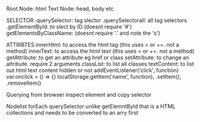 Root Node: html
Text Node: head, body etc

SELECTOR
    .querySelector: tag slector
    .querySelectorall: all tag selectors
    .getElementById: to slect by ID (doesnt require '#')
    getElementsByClassName: (doesnt require '.' and note the 's')

ATTRIBTES
    innerHtml: to access the html tag (this uses = or +=. not a method)
    innerText: to access the html text (this uses = or +=. not a method)
    getAttribute: to get an attribute eg href or class
    setAttribute: to change an attribute. require 2 arguments
    classList: to list all classes
    textContent: to list out html text content hidden or not
    addEventListener('click', function)
    var.onclick = () => {}
    localStorage.getItem('name', function), .setItem(), .removeItem()



Querying from browser
    inspect element and copy selector

Nodelist
    forEach querySelector unlike getElemntById that is a HTML collections and needs to be converted to an arry first